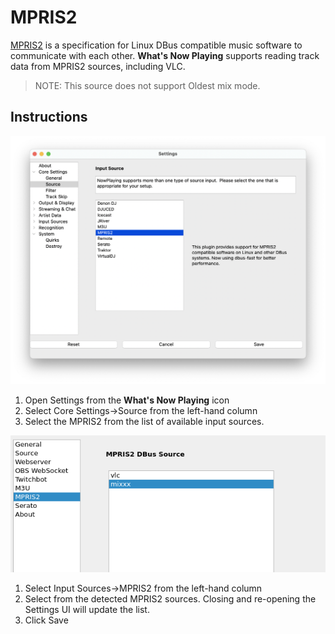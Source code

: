 # MPRIS2

[MPRIS2](https://mpris2.readthedocs.io/en/latest/) is a specification
for Linux DBus compatible music software to communicate with each other.
**What's Now Playing** supports reading track data from MPRIS2 sources,
including VLC.

> NOTE: This source does not support Oldest mix mode.

## Instructions

[![mpris2-source-selection](images/mpris2-source-selection.png)](images/mpris2-source-selection.png)

1. Open Settings from the **What's Now Playing** icon
2. Select Core Settings->Source from the left-hand column
3. Select the MPRIS2 from the list of available input sources.

[![mpris2-input-source](images/mpris2-dbus-source.png)](images/mpris2-dbus-source.png)

1. Select Input Sources->MPRIS2 from the left-hand column
2. Select from the detected MPRIS2 sources. Closing and re-opening the
   Settings UI will update the list.
3. Click Save
